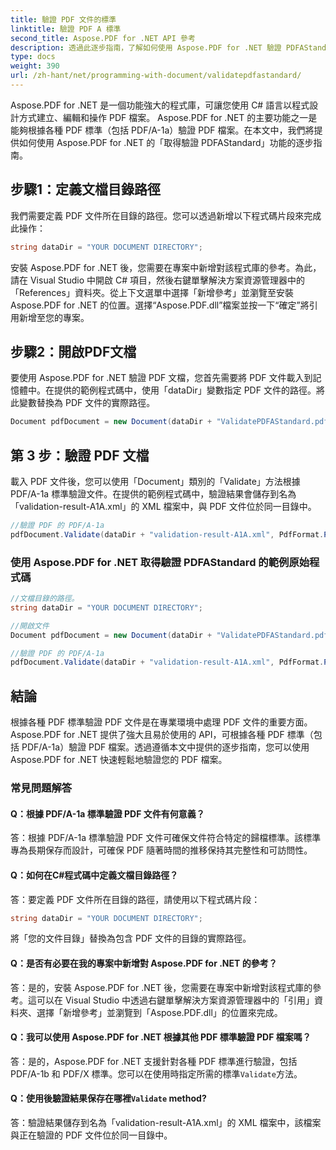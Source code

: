 ```yaml
---
title: 驗證 PDF 文件的標準
linktitle: 驗證 PDF A 標準
second_title: Aspose.PDF for .NET API 參考
description: 透過此逐步指南，了解如何使用 Aspose.PDF for .NET 驗證 PDFAStandard 的 PDF 檔案。
type: docs
weight: 390
url: /zh-hant/net/programming-with-document/validatepdfastandard/
---
```

Aspose.PDF for .NET 是一個功能強大的程式庫，可讓您使用 C# 語言以程式設計方式建立、編輯和操作 PDF 檔案。 Aspose.PDF for .NET 的主要功能之一是能夠根據各種 PDF 標準（包括 PDF/A-1a）驗證 PDF 檔案。在本文中，我們將提供如何使用 Aspose.PDF for .NET 的「取得驗證 PDFAStandard」功能的逐步指南。 

## 步驟1：定義文檔目錄路徑

我們需要定義 PDF 文件所在目錄的路徑。您可以透過新增以下程式碼片段來完成此操作：

```csharp
string dataDir = "YOUR DOCUMENT DIRECTORY";
```
安裝 Aspose.PDF for .NET 後，您需要在專案中新增對該程式庫的參考。為此，請在 Visual Studio 中開啟 C# 項目，然後右鍵單擊解決方案資源管理器中的「References」資料夾。從上下文選單中選擇「新增參考」並瀏覽至安裝 Aspose.PDF for .NET 的位置。選擇“Aspose.PDF.dll”檔案並按一下“確定”將引用新增至您的專案。

## 步驟2：開啟PDF文檔

要使用 Aspose.PDF for .NET 驗證 PDF 文檔，您首先需要將 PDF 文件載入到記憶體中。在提供的範例程式碼中，使用「dataDir」變數指定 PDF 文件的路徑。將此變數替換為 PDF 文件的實際路徑。

```csharp
Document pdfDocument = new Document(dataDir + "ValidatePDFAStandard.pdf");
```

## 第 3 步：驗證 PDF 文檔

載入 PDF 文件後，您可以使用「Document」類別的「Validate」方法根據 PDF/A-1a 標準驗證文件。在提供的範例程式碼中，驗證結果會儲存到名為「validation-result-A1A.xml」的 XML 檔案中，與 PDF 文件位於同一目錄中。

```csharp
//驗證 PDF 的 PDF/A-1a
pdfDocument.Validate(dataDir + "validation-result-A1A.xml", PdfFormat.PDF_A_1A);
```

### 使用 Aspose.PDF for .NET 取得驗證 PDFAStandard 的範例原始程式碼

```csharp
//文檔目錄的路徑。
string dataDir = "YOUR DOCUMENT DIRECTORY";

//開啟文件
Document pdfDocument = new Document(dataDir + "ValidatePDFAStandard.pdf");

//驗證 PDF 的 PDF/A-1a
pdfDocument.Validate(dataDir + "validation-result-A1A.xml", PdfFormat.PDF_A_1A);
```

## 結論

根據各種 PDF 標準驗證 PDF 文件是在專業環境中處理 PDF 文件的重要方面。 Aspose.PDF for .NET 提供了強大且易於使用的 API，可根據各種 PDF 標準（包括 PDF/A-1a）驗證 PDF 檔案。透過遵循本文中提供的逐步指南，您可以使用 Aspose.PDF for .NET 快速輕鬆地驗證您的 PDF 檔案。

### 常見問題解答

#### Q：根據 PDF/A-1a 標準驗證 PDF 文件有何意義？

答：根據 PDF/A-1a 標準驗證 PDF 文件可確保文件符合特定的歸檔標準。該標準專為長期保存而設計，可確保 PDF 隨著時間的推移保持其完整性和可訪問性。

#### Q：如何在C#程式碼中定義文檔目錄路徑？

答：要定義 PDF 文件所在目錄的路徑，請使用以下程式碼片段：

```csharp
string dataDir = "YOUR DOCUMENT DIRECTORY";
```

將「您的文件目錄」替換為包含 PDF 文件的目錄的實際路徑。

#### Q：是否有必要在我的專案中新增對 Aspose.PDF for .NET 的參考？

答：是的，安裝 Aspose.PDF for .NET 後，您需要在專案中新增對該程式庫的參考。這可以在 Visual Studio 中透過右鍵單擊解決方案資源管理器中的「引用」資料夾、選擇「新增參考」並瀏覽到「Aspose.PDF.dll」的位置來完成。

#### Q：我可以使用 Aspose.PDF for .NET 根據其他 PDF 標準驗證 PDF 檔案嗎？

答：是的，Aspose.PDF for .NET 支援針對各種 PDF 標準進行驗證，包括 PDF/A-1b 和 PDF/X 標準。您可以在使用時指定所需的標準`Validate`方法。

#### Q：使用後驗證結果保存在哪裡`Validate` method?

答：驗證結果儲存到名為「validation-result-A1A.xml」的 XML 檔案中，該檔案與正在驗證的 PDF 文件位於同一目錄中。